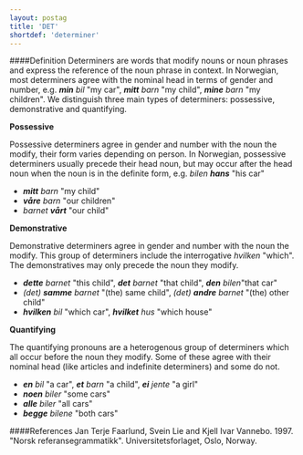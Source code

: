 ```yaml
---
layout: postag
title: 'DET'
shortdef: 'determiner'
---
```

####Definition
Determiners are words that modify nouns or noun phrases and express the reference of the noun phrase in context.
In Norwegian, most determiners agree with the nominal head in terms of gender and number, e.g. _<b>min</b> bil_ "my car", _<b>mitt</b> barn_ "my child", _<b>mine</b> barn_ "my children". 
We distinguish three main types of determiners: possessive, demonstrative and quantifying.

**Possessive**

Possessive determiners agree in gender and number with the noun the modify, their form varies depending on person. In Norwegian, possessive determiners usually precede their head noun, but may occur after the head noun when the noun is in the definite form, e.g. _bilen <b>hans</b>_ "his car"
* _<b>mitt</b> barn_ "my child" 
* _<b>våre</b> barn_ "our children"
* _barnet <b>vårt</b>_ "our child"

**Demonstrative**

Demonstrative determiners agree in gender and number with the noun the modify. This group of determiners include the interrogative *hvilken* "which". The demonstratives may only precede the noun they modify.

* _<b>dette</b> barnet_ "this child", _<b>det</b> barnet_ "that child", _<b>den</b> bilen_"that car"
* _(det) <b>samme</b> barnet_ "(the) same child", _(det) <b>andre</b> barnet_ "(the) other child"
* _<b>hvilken</b> bil_ "which car", _<b>hvilket</b> hus_ "which house"  

**Quantifying**

The quantifying pronouns are a heterogenous group of determiners which all occur before the noun they modify. Some of these agree with their nominal head (like articles and indefinite determiners) and some do not.

* _<b>en</b> bil_ "a car", _<b>et</b> barn_ "a child", _<b>ei</b> jente_ "a girl"
* _<b>noen</b> biler_ "some cars"
* _<b>alle</b> biler_ "all cars"
* _<b>begge</b> bilene_ "both cars"

####References
Jan Terje Faarlund, Svein Lie and Kjell Ivar Vannebo. 1997. "Norsk referansegrammatikk". Universitetsforlaget, Oslo, Norway.
<!-- Interlanguage links updated Pá kvě 14 11:08:20 CEST 2021 -->
